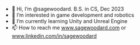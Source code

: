 - 👋 Hi, I’m @sagewoodard. B.S. in CS, Dec 2023
- 👀 I’m interested in game development and robotics
- 🌱 I’m currently learning Unity and Unreal Engine
- 📫 How to reach me www.sagewoodard.com or www.linkedin.com/in/sagewoodard

<!---
sagewoodard/sagewoodard is a ✨ special ✨ repository because its `README.md` (this file) appears on your GitHub profile.
You can click the Preview link to take a look at your changes.
--->

